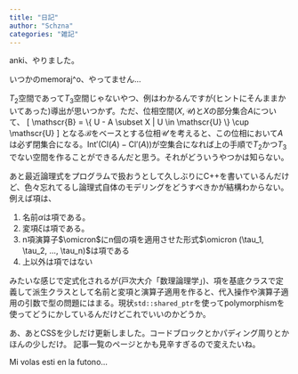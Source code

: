 ```yaml
---
title: "日記"
author: "Schzna"
categories: "雑記"
---
```


anki、やりました。

いつかの<yuri>memoraj^o</yuri>、やってません...

$T_2$空間であって$T_3$空間じゃないやつ、例はわかるんですが(ヒントにそんままかいてあった)導出が思いつかず。<!--more-->ただ、位相空間$(X, \mathscr{U})$と$X$の部分集合$A$について、
\[
    \mathscr{B} = \\{ U - A \subset X \| U \in \mathscr{U} \\} \cup \mathscr{U}
\]
となる$\mathscr{B}$をベースとする位相$\mathscr{U}'$を考えると、この位相において$A$は必ず閉集合になる。$\mathrm{Int}'(\mathrm{Cl}(A) - \mathrm{Cl}'(A))$が空集合になれば上の手順で$T_2$かつ$T_3$でない空間を作ることができるんだと思う。それがどういうやつかは知らない。

あと最近論理式をプログラムで扱おうとして久しぶりにC++を書いているんだけど、色々忘れてるし論理式自体のモデリングをどうすべきかが結構わからない。例えば項は、

1. 名前$\alpha$は項である。
2. 変項$\xi$は項である。
3. n項演算子$\omicron$にn個の項を適用させた形式$\omicron (\tau_1, \tau_2, ..., \tau_n)$は項である
4. 上以外は項ではない

みたいな感じで定式化されるが(戸次大介「数理論理学」)、項を基底クラスで定義して派生クラスとして名前と変項と演算子適用を作ると、代入操作や演算子適用の引数で型の問題にはまる。現状`std::shared_ptr`を使ってpolymorphismを使ってどうにかしているんだけどこれでいいのかどうか。

あ、あとCSSを少しだけ更新しました。コードブロックとかパディング周りとかほんの少しだけ。
記事一覧のページとかも見辛すぎるので変えたいね。

<yuri>Mi volas esti en la futono...</yuri>
